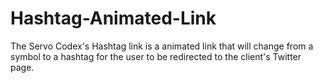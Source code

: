 # Hashtag-Animated-Link
The Servo Codex's Hashtag link is a animated link that will change from a symbol to a hashtag for the user to be redirected to the client's Twitter page.

